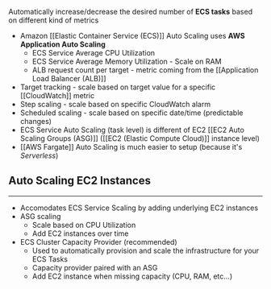 Automatically increase/decrease the desired number of __ECS tasks__ based on different kind of metrics
- Amazon [[Elastic Container Service (ECS)]] Auto Scaling uses __AWS Application Auto Scaling__
	- ECS Service Average CPU Utilization
	- ECS Service Average Memory Utilization - Scale on RAM
	- ALB request count per target - metric coming from the [[Application Load Balancer (ALB)]]
- Target tracking - scale based on target value for a specific [[CloudWatch]] metric
- Step scaling - scale based on specific CloudWatch alarm
- Scheduled scaling - scale based on specific date/time (predictable changes)
- ECS Service Auto Scaling (task level) is different of EC2 [[EC2 Auto Scaling Groups (ASG)]] ([[EC2 (Elastic Compute Cloud)]] instance level)
- [[AWS Fargate]] Auto Scaling is much easier to setup (because it's _Serverless_)

## Auto Scaling EC2 Instances
---
- Accomodates ECS Service Scaling by adding underlying EC2 instances
- ASG scaling
	- Scale based on CPU Utilization
	- Add EC2 instances over time
- ECS Cluster Capacity Provider (recommended)
	- Used to automatically provision and scale the infrastructure for your ECS Tasks
	- Capacity provider paired with an ASG
	- Add EC2 instance when missing capacity (CPU, RAM, etc...)
